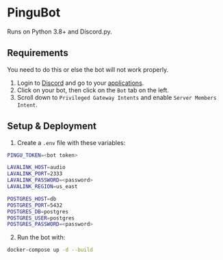 # PinguBot
Runs on Python 3.8+ and Discord.py.

## Requirements
You need to do this or else the bot will not work properly.
1. Login to [Discord](https://discord.com/) and go to your [applications](https://discord.com/developers/applications).
2. Click on your bot, then click on the `Bot` tab on the left.
3. Scroll down to `Privileged Gateway Intents` and enable `Server Members Intent`.

## Setup & Deployment
1. Create a `.env` file with these variables:
```bash
PINGU_TOKEN=<bot token>

LAVALINK_HOST=audio
LAVALINK_PORT=2333
LAVALINK_PASSWORD=<password>
LAVALINK_REGION=us_east

POSTGRES_HOST=db
POSTGRES_PORT=5432
POSTGRES_DB=postgres
POSTGRES_USER=postgres
POSTGRES_PASSWORD=<password>
```
2. Run the bot with:
```bash
docker-compose up -d --build
```
